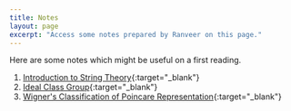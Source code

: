 ```yaml
---
title: Notes
layout: page
excerpt: "Access some notes prepared by Ranveer on this page."
---
```

Here are some notes which might be useful on a first reading. 
  
1. [Introduction to String Theory](string-theory-notes.pdf){:target="_blank"}   
2. [Ideal Class Group](class-group.pdf){:target="_blank"}    
3. [Wigner's Classification of Poincare Representation](wigner.pdf){:target="_blank"}   
 
